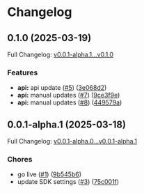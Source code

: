 # Changelog

## 0.1.0 (2025-03-19)

Full Changelog: [v0.0.1-alpha.1...v0.1.0](https://github.com/VeritasLabsInc/veritas-api-python/compare/v0.0.1-alpha.1...v0.1.0)

### Features

* **api:** api update ([#5](https://github.com/VeritasLabsInc/veritas-api-python/issues/5)) ([3e068d2](https://github.com/VeritasLabsInc/veritas-api-python/commit/3e068d2e8f12b5f6e219c5cf4ad58f35bc9341d9))
* **api:** manual updates ([#7](https://github.com/VeritasLabsInc/veritas-api-python/issues/7)) ([9ce3f9e](https://github.com/VeritasLabsInc/veritas-api-python/commit/9ce3f9e1cae80a8d621727ddbeec3a0a141c9f40))
* **api:** manual updates ([#8](https://github.com/VeritasLabsInc/veritas-api-python/issues/8)) ([449579a](https://github.com/VeritasLabsInc/veritas-api-python/commit/449579a5f0451ec6f49fc1aef4772693cf187f7e))

## 0.0.1-alpha.1 (2025-03-18)

Full Changelog: [v0.0.1-alpha.0...v0.0.1-alpha.1](https://github.com/VeritasLabsInc/veritas-api-python/compare/v0.0.1-alpha.0...v0.0.1-alpha.1)

### Chores

* go live ([#1](https://github.com/VeritasLabsInc/veritas-api-python/issues/1)) ([9b545b6](https://github.com/VeritasLabsInc/veritas-api-python/commit/9b545b6bf8b9bfe74a2217a9d0c6c683857b2429))
* update SDK settings ([#3](https://github.com/VeritasLabsInc/veritas-api-python/issues/3)) ([75c001f](https://github.com/VeritasLabsInc/veritas-api-python/commit/75c001f469dc0136dc5a2bb2dc101cdf5450891f))
